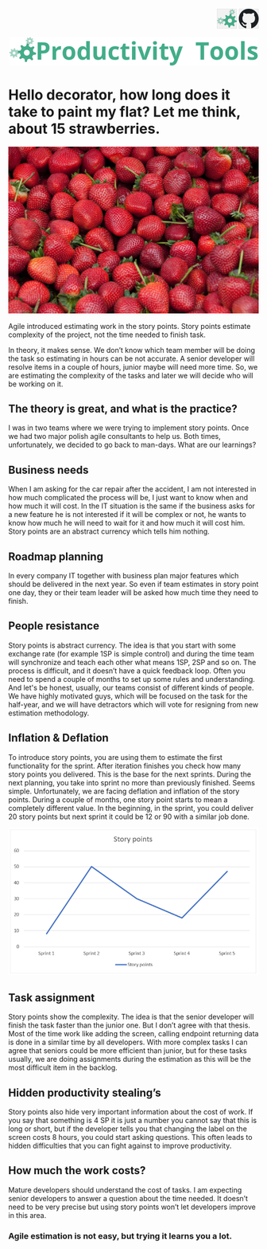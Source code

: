 <!--Category:Article--> 
 <p align="right">
    <a href="http://productivitytools.tech/hello-decorator-how-long-does-it-take-to-paint-my-flat-lets-me-think-about-15-strawberries/"><img src="Images/Header/ProductivityTools_green_40px_2.png" /><a> 
           <a href="https://github.com/pwujczyk/ProductivityTools.Articles"><img src="Images/Header/Github_border_40px.png" /></a>
</p>
<p align="center">
    <a href="http://productivitytools.tech/">
        <img src="Images/Header/LogoTitle_green_500px.png" />
    </a>
</p>


# Hello decorator, how long does it take to paint my flat?  Let me think, about 15 strawberries.

![](Images/strawberries.jpg)

Agile introduced estimating work in the story points. Story points estimate complexity of the project, not the time needed to finish task. 

<!--more-->

In theory, it makes sense. We don’t know which team member will be doing the task so estimating in hours can be not accurate. A senior developer will resolve items in a couple of hours, junior maybe will need more time. So, we are estimating the complexity of the tasks and later we will decide who will be working on it.

## The theory is great, and what is the practice?

I was in two teams where we were trying to implement story points. Once we had two major polish agile consultants to help us. Both times, unfortunately, we decided to go back to man-days. What are our learnings?

## Business needs

When I am asking for the car repair after the accident, I am not interested in how much complicated the process will be, I just want to know when and how much it will cost. In the IT situation is the same if the business asks for a new feature he is not interested if it will be complex or not, he wants to know how much he will need to wait for it and how much it will cost him. Story points are an abstract currency which tells him nothing. 

## Roadmap planning

In every company IT together with business plan major features which should be delivered in the next year. So even if team estimates in story point one day, they or their team leader will be asked how much time they need to finish.

## People resistance

Story points is abstract currency. The idea is that you start with some exchange rate (for example 1SP is simple control) and during the time team will synchronize and teach each other what means 1SP, 2SP and so on. The process is difficult, and it doesn’t have a quick feedback loop. Often you need to spend a couple of months to set up some rules and understanding. And let's be honest, usually, our teams consist of different kinds of people. We have highly motivated guys, which will be focused on the task for the half-year, and we will have detractors which will vote for resigning from new estimation methodology.

## Inflation & Deflation

To introduce story points, you are using them to estimate the first functionality for the sprint. After iteration finishes you check how many story points you delivered. This is the base for the next sprints. During the next planning, you take into sprint no more than previously finished. Seems simple. Unfortunately, we are facing deflation and inflation of the story points. During a couple of months, one story point starts to mean a completely different value. In the beginning, in the sprint, you could deliver 20 story points but next sprint it could be 12 or 90 with a similar job done.

![Inflation](Images/wykresSP.png)

## Task assignment

Story points show the complexity. The idea is that the senior developer will finish the task faster than the junior one. But I don’t agree with that thesis. Most of the time work like adding the screen, calling endpoint returning data is done in a similar time by all developers. With more complex tasks I can agree that seniors could be more efficient than junior, but for these tasks usually, we are doing assignments during the estimation as this will be the most difficult item in the backlog. 

## Hidden productivity stealing’s

Story points also hide very important information about the cost of work. If you say that something is 4 SP it is just a number you cannot say that this is long or short, but if the developer tells you that changing the label on the screen costs 8 hours, you could start asking questions. This often leads to hidden difficulties that you can fight against to improve productivity. 

## How much the work costs?

Mature developers should understand the cost of tasks. I am expecting senior developers to answer a question about the time needed. It doesn’t need to be very precise but using story points won’t let developers improve in this area.

### Agile estimation is not easy, but trying it learns you a lot.

